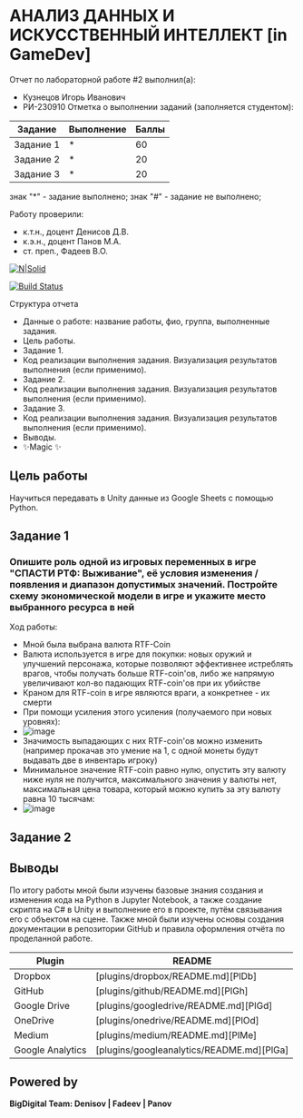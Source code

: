 # АНАЛИЗ ДАННЫХ И ИСКУССТВЕННЫЙ ИНТЕЛЛЕКТ [in GameDev]
Отчет по лабораторной работе #2 выполнил(а):
- Кузнецов Игорь Иванович
- РИ-230910
Отметка о выполнении заданий (заполняется студентом):

| Задание | Выполнение | Баллы |
| ------ | ------ | ------ |
| Задание 1 | * | 60 |
| Задание 2 | * | 20 |
| Задание 3 | * | 20 |

знак "*" - задание выполнено; знак "#" - задание не выполнено;

Работу проверили:
- к.т.н., доцент Денисов Д.В.
- к.э.н., доцент Панов М.А.
- ст. преп., Фадеев В.О.

[![N|Solid](https://cldup.com/dTxpPi9lDf.thumb.png)](https://nodesource.com/products/nsolid)

[![Build Status](https://travis-ci.org/joemccann/dillinger.svg?branch=master)](https://travis-ci.org/joemccann/dillinger)

Структура отчета

- Данные о работе: название работы, фио, группа, выполненные задания.
- Цель работы.
- Задание 1.
- Код реализации выполнения задания. Визуализация результатов выполнения (если применимо).
- Задание 2.
- Код реализации выполнения задания. Визуализация результатов выполнения (если применимо).
- Задание 3.
- Код реализации выполнения задания. Визуализация результатов выполнения (если применимо).
- Выводы.
- ✨Magic ✨

## Цель работы
Научиться передавать в Unity данные из Google Sheets с помощью Python. 

## Задание 1
### Опишите роль одной из игровых переменных в игре "СПАСТИ РТФ: Выживание", её условия изменения / появления и диапазон допустимых значений. Постройте схему экономической модели в игре и укажите место выбранного ресурса в ней
Ход работы:

- Мной была выбрана валюта RTF-Coin
- Валюта используется в игре для покупки: новых оружий и улучшений персонажа, которые позволяют эффективнее истреблять врагов, чтобы получать больше RTF-coin'ов, либо же напрямую увеличивают кол-во падающих RTF-coin'ов при их убийстве
- Краном для RTF-coin в игре являются враги, а конкретнее - их смерти
- При помощи усиления этого усиления (получаемого при новых уровнях):
- ![image](https://github.com/user-attachments/assets/585572f8-e735-41cb-a2f5-eaa86bb7da0f)
- Значимость выпадающих с них RTF-coin'ов можно изменить (например прокачав это умение на 1, с одной монеты будут выдавать две в инвентарь игроку)
- Минимальное значение RTF-coin равно нулю, опустить эту валюту ниже нуля не получится, максимального значения у валюты нет, максимальная цена товара, который можно купить за эту валюту равна 10 тысячам:
- ![image](https://github.com/user-attachments/assets/d86bd587-e88b-4cc5-bae2-5eec9ac8438b)

 
## Задание 2
### 

## Выводы

По итогу работы мной были изучены базовые знания создания и изменения кода на Python в Jupyter Notebook, а также создание скрипта на C# в Unity и выполнение его в проекте, путём связывания его с объектом на сцене.
Также мной были изучены основы создания документации в репозитории GitHub и правила оформления отчёта по проделанной работе.

| Plugin | README |
| ------ | ------ |
| Dropbox | [plugins/dropbox/README.md][PlDb] |
| GitHub | [plugins/github/README.md][PlGh] |
| Google Drive | [plugins/googledrive/README.md][PlGd] |
| OneDrive | [plugins/onedrive/README.md][PlOd] |
| Medium | [plugins/medium/README.md][PlMe] |
| Google Analytics | [plugins/googleanalytics/README.md][PlGa] |

## Powered by

**BigDigital Team: Denisov | Fadeev | Panov**
